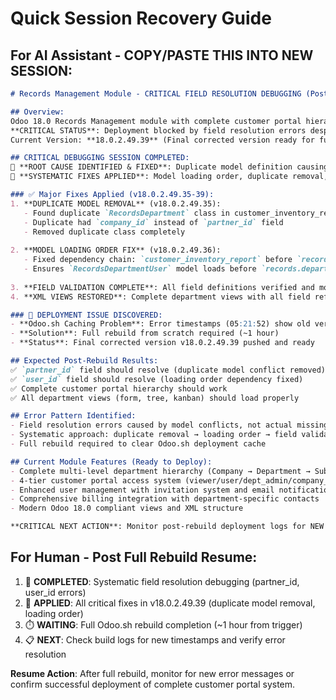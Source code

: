 # Quick Session Recovery Guide

## For AI Assistant - COPY/PASTE THIS INTO NEW SESSION:

````markdown
# Records Management Module - CRITICAL FIELD RESOLUTION DEBUGGING (Post Full Rebuild)

## Overview:
Odoo 18.0 Records Management module with complete customer portal hierarchy system.
**CRITICAL STATUS**: Deployment blocked by field resolution errors despite systematic fixes.
Current Version: **18.0.2.49.39** (Final corrected version ready for full rebuild)

## CRITICAL DEBUGGING SESSION COMPLETED:
🎯 **ROOT CAUSE IDENTIFIED & FIXED**: Duplicate model definition causing field resolution conflicts
🔧 **SYSTEMATIC FIXES APPLIED**: Model loading order, duplicate removal, field validation

### ✅ Major Fixes Applied (v18.0.2.49.35-39):
1. **DUPLICATE MODEL REMOVAL** (v18.0.2.49.35): 
   - Found duplicate `RecordsDepartment` class in customer_inventory_report.py
   - Duplicate had `company_id` instead of `partner_id` field
   - Removed duplicate class completely
   
2. **MODEL LOADING ORDER FIX** (v18.0.2.49.36):
   - Fixed dependency chain: `customer_inventory_report` before `records_department`
   - Ensures `RecordsDepartmentUser` model loads before `records.department` references it
   
3. **FIELD VALIDATION COMPLETE**: All field definitions verified and models properly imported
4. **XML VIEWS RESTORED**: Complete department views with all field references

### 🚨 DEPLOYMENT ISSUE DISCOVERED:
- **Odoo.sh Caching Problem**: Error timestamps (05:21:52) show old version still deployed
- **Solution**: Full rebuild from scratch required (~1 hour)
- **Status**: Final corrected version v18.0.2.49.39 pushed and ready

## Expected Post-Rebuild Results:
✅ `partner_id` field should resolve (duplicate model conflict removed)
✅ `user_id` field should resolve (loading order dependency fixed)  
✅ Complete customer portal hierarchy should work
✅ All department views (form, tree, kanban) should load properly

## Error Pattern Identified:
- Field resolution errors caused by model conflicts, not actual missing fields
- Systematic approach: duplicate removal → loading order → field validation
- Full rebuild required to clear Odoo.sh deployment cache

## Current Module Features (Ready to Deploy):
- Complete multi-level department hierarchy (Company → Department → Sub-Department → Users)
- 4-tier customer portal access system (viewer/user/dept_admin/company_admin)
- Enhanced user management with invitation system and email notifications
- Comprehensive billing integration with department-specific contacts
- Modern Odoo 18.0 compliant views and XML structure

**CRITICAL NEXT ACTION**: Monitor post-rebuild deployment logs for NEW timestamps and error resolution.
````

## For Human - Post Full Rebuild Resume:
1. 🎯 **COMPLETED**: Systematic field resolution debugging (partner_id, user_id errors)
2. 🔧 **APPLIED**: All critical fixes in v18.0.2.49.39 (duplicate model removal, loading order)
3. ⏱️ **WAITING**: Full Odoo.sh rebuild completion (~1 hour from trigger)
4. 📋 **NEXT**: Check build logs for new timestamps and verify error resolution

**Resume Action**: After full rebuild, monitor for new error messages or confirm successful deployment of complete customer portal system.
